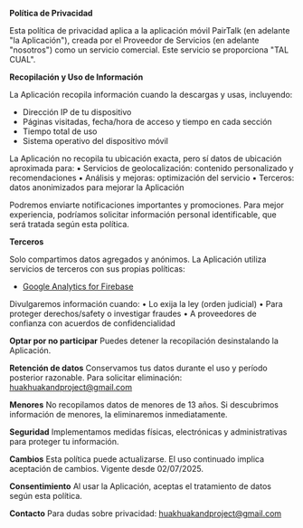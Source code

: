 **Política de Privacidad**

Esta política de privacidad aplica a la aplicación móvil PairTalk (en adelante "la Aplicación"), creada por el Proveedor de Servicios (en adelante "nosotros") como un servicio comercial. Este servicio se proporciona "TAL CUAL".

**Recopilación y Uso de Información**

La Aplicación recopila información cuando la descargas y usas, incluyendo:
- Dirección IP de tu dispositivo
- Páginas visitadas, fecha/hora de acceso y tiempo en cada sección
- Tiempo total de uso
- Sistema operativo del dispositivo móvil

La Aplicación no recopila tu ubicación exacta, pero sí datos de ubicación aproximada para:
▪︎ Servicios de geolocalización: contenido personalizado y recomendaciones
▪︎ Análisis y mejoras: optimización del servicio
▪︎ Terceros: datos anonimizados para mejorar la Aplicación

Podremos enviarte notificaciones importantes y promociones. Para mejor experiencia, podríamos solicitar información personal identificable, que será tratada según esta política.

**Terceros**

Solo compartimos datos agregados y anónimos. La Aplicación utiliza servicios de terceros con sus propias políticas:
- [Google Analytics for Firebase](https://firebase.google.com/support/privacy)

Divulgaremos información cuando:
• Lo exija la ley (orden judicial)
• Para proteger derechos/safety o investigar fraudes
• A proveedores de confianza con acuerdos de confidencialidad

**Optar por no participar**
Puedes detener la recopilación desinstalando la Aplicación.

**Retención de datos**
Conservamos tus datos durante el uso y período posterior razonable. Para solicitar eliminación: huakhuakandproject@gmail.com

**Menores**
No recopilamos datos de menores de 13 años. Si descubrimos información de menores, la eliminaremos inmediatamente.

**Seguridad**
Implementamos medidas físicas, electrónicas y administrativas para proteger tu información.

**Cambios**
Esta política puede actualizarse. El uso continuado implica aceptación de cambios. Vigente desde 02/07/2025.

**Consentimiento**
Al usar la Aplicación, aceptas el tratamiento de datos según esta política.

**Contacto**
Para dudas sobre privacidad: huakhuakandproject@gmail.com
